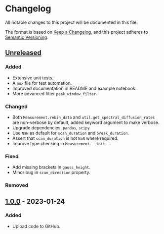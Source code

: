 # Changelog

All notable changes to this project will be documented in this file.

The format is based on [Keep a Changelog](https://keepachangelog.com/en/1.0.0/),
and this project adheres to [Semantic Versioning](https://semver.org/spec/v2.0.0.html).

## [Unreleased]

### Added

- Extensive unit tests.
- A `nox` file for test automation.
- Improved documentation in README and example notebook.
- More advanced filter `peak_window_filter`.

### Changed

- Both `Measurement.rebin_data` and `util.get_spectral_diffusion_rates` are non-verbose by default, added keyword argument to make verbose.
- Upgrade dependencies: `pandas`, `scipy`
- Use `NaN` as default for `scan_duration` and `break_duration`.
- Assert that `scan_duration` is not `NaN` where required.
- Improve type checking in `Measurement.__init__`.

### Fixed

- Add missing brackets in `gauss_height`.
- Minor bug in `scan_direction` property.

### Removed

## [1.0.0] - 2023-01-24

### Added

- Upload code to GitHub.

[unreleased]: https://github.com/Integrated-Quantum-Photonics-Group/pleasant/compare/v1.0.0...HEAD
[1.0.0]: https://github.com/Integrated-Quantum-Photonics-Group/pleasant/releases/tag/v1.0.0
